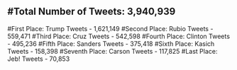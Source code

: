 #Total Number of Tweets: 3,940,939 
---
#First Place: Trump Tweets - 1,621,149
#Second Place: Rubio Tweets - 559,471
#Third Place: Cruz Tweets - 542,598
#Fourth Place: Clinton Tweets - 495,236
#Fifth Place: Sanders Tweets - 375,418
#Sixth Place: Kasich Tweets - 158,398
#Seventh Place: Carson Tweets - 117,825
#Last Place: Jeb! Tweets - 70,853
